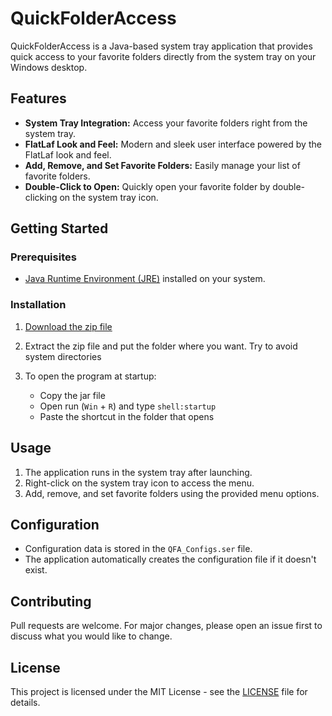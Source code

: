 # QuickFolderAccess

QuickFolderAccess is a Java-based system tray application that provides quick access to your favorite folders directly from the system tray on your Windows desktop.

## Features

- **System Tray Integration:** Access your favorite folders right from the system tray.
- **FlatLaf Look and Feel:** Modern and sleek user interface powered by the FlatLaf look and feel.
- **Add, Remove, and Set Favorite Folders:** Easily manage your list of favorite folders.
- **Double-Click to Open:** Quickly open your favorite folder by double-clicking on the system tray icon.

## Getting Started

### Prerequisites

- [Java Runtime Environment (JRE)](https://www.java.com/en/download/) installed on your system.

### Installation

1. [Download the zip file](https://github.com/AlfredoJSpera/QuickFolderAccess/releases)

2. Extract the zip file and put the folder where you want. Try to avoid system directories
3. To open the program at startup:
   - Copy the jar file
   - Open run (`Win` + `R`) and type `shell:startup`
   - Paste the shortcut in the folder that opens

## Usage

1. The application runs in the system tray after launching.
2. Right-click on the system tray icon to access the menu.
3. Add, remove, and set favorite folders using the provided menu options.

## Configuration

- Configuration data is stored in the `QFA_Configs.ser` file.
- The application automatically creates the configuration file if it doesn't exist.

## Contributing

Pull requests are welcome. For major changes, please open an issue first to discuss what you would like to change.

## License

This project is licensed under the MIT License - see the [LICENSE](LICENSE) file for details.
